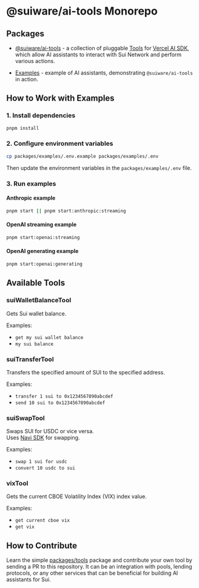 # @suiware/ai-tools Monorepo

## Packages

- [@suiware/ai-tools](packages/tools/README.md) - a collection of pluggable [Tools](https://sdk.vercel.ai/docs/foundations/tools) for [Vercel AI SDK](https://sdk.vercel.ai/), which allow AI assistants to interact with Sui Network and perform various actions.

- [Examples](packages/examples/README.md) - example of AI assistants, demonstrating `@suiware/ai-tools` in action.


## How to Work with Examples

### 1. Install dependencies

```bash
pnpm install
```

### 2. Configure environment variables

```bash
cp packages/examples/.env.example packages/examples/.env
```

Then update the environment variables in the `packages/examples/.env` file.

### 3. Run examples

#### Anthropic example

```bash
pnpm start || pnpm start:anthropic:streaming
```

#### OpenAI streaming example

```bash
pnpm start:openai:streaming
```

#### OpenAI generating example

```bash
pnpm start:openai:generating
```


## Available Tools

### suiWalletBalanceTool

Gets Sui wallet balance.

Examples:
- `get my sui wallet balance`
- `my sui balance`

### suiTransferTool

Transfers the specified amount of SUI to the specified address.

Examples:
- `transfer 1 sui to 0x1234567890abcdef`
- `send 10 sui to 0x1234567890abcdef`

### suiSwapTool

Swaps SUI for USDC or vice versa.  
Uses [Navi SDK](https://github.com/naviprotocol/navi-sdk) for swapping.

Examples:
- `swap 1 sui for usdc`
- `convert 10 usdc to sui`

### vixTool

Gets the current CBOE Volatility Index (VIX) index value.

Examples:
- `get current cboe vix`
- `get vix`

## How to Contribute

Learn the simple [packages/tools](./packages/tools/) package and contribute your own tool by sending a PR to this repository. 
It can be an integration with pools, lending protocols, or any other services that can be beneficial for building AI assistants for Sui.
